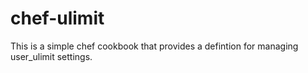 chef-ulimit
===========

This is a simple chef cookbook that provides a defintion for managing user_ulimit settings.